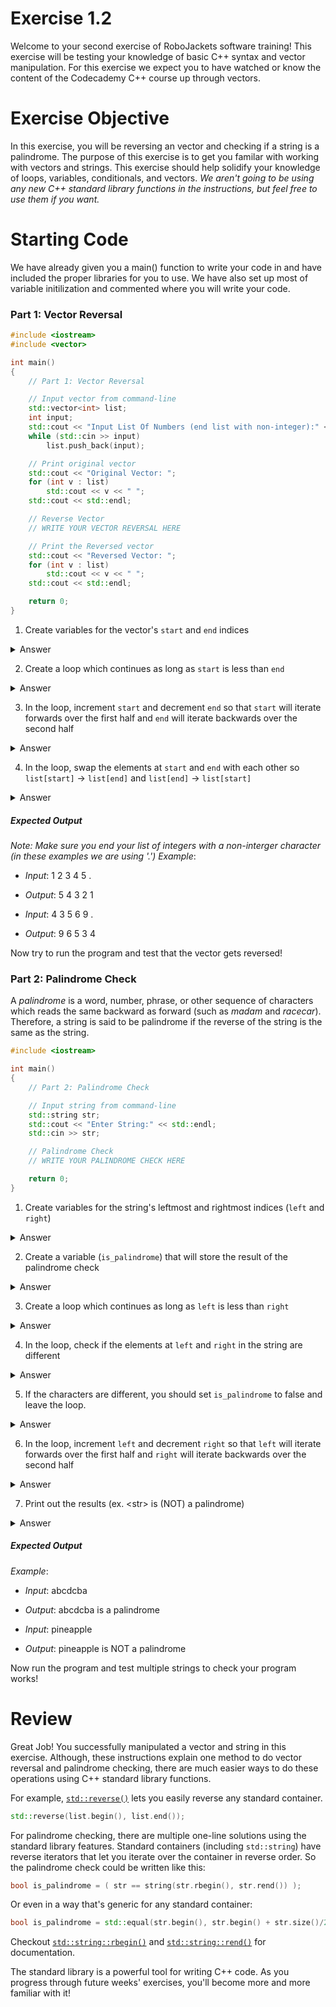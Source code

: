 # Exercise 1.2
Welcome to your second exercise of RoboJackets software training! This exercise will be testing your knowledge of basic C++ syntax and vector manipulation. For this exercise we expect you to have watched or know the content of the Codecademy C++ course up through vectors.

# Exercise Objective
In this exercise, you will be reversing an vector and checking if a string is a palindrome. The purpose of this exercise is to get you familar with working with vectors and strings. This exercise should help solidify your knowledge of loops, variables, conditionals, and vectors. _We aren't going to be using any new C++ standard library functions in the instructions, but feel free to use them if you want._

# Starting Code
We have already given you a main() function to write your code in and have included the proper libraries for you to use. We have also set up most of variable initilization and commented where you will write your code.


### Part 1: Vector Reversal
```c++
#include <iostream>
#include <vector>

int main()
{
    // Part 1: Vector Reversal

    // Input vector from command-line
    std::vector<int> list;
    int input;
    std::cout << "Input List Of Numbers (end list with non-integer):" << std::endl;
    while (std::cin >> input)
        list.push_back(input);

    // Print original vector
    std::cout << "Original Vector: ";
    for (int v : list)
        std::cout << v << " ";
    std::cout << std::endl;

    // Reverse Vector
    // WRITE YOUR VECTOR REVERSAL HERE

    // Print the Reversed vector
    std::cout << "Reversed Vector: ";
    for (int v : list)
        std::cout << v << " ";
    std::cout << std::endl;

    return 0;
}
```

1. Create variables for the vector's `start` and `end` indices
<details>
  <summary>Answer</summary>

  ```c++
    int start = 0;
    int end = list.size() - 1;
  ```

</details>

2. Create a loop which continues as long as `start` is less than `end`
<details>
  <summary>Answer</summary>

  ```c++
    while (start < end)
    {
        // MORE CODE
    }
  ```

</details>

3. In the loop, increment `start` and decrement `end` so that `start` will iterate forwards over the first half and `end` will iterate backwards over the second half
<details>
  <summary>Answer</summary>

  ```c++
    while (start < end)
    {
        // MORE CODE

        start++;
        end--;
    }
  ```

</details>

4. In the loop, swap the elements at `start` and `end` with each other so `list[start]` -> `list[end]` and `list[end]` -> `list[start]`
<details>
  <summary>Answer</summary>

  ```c++
    while (start < end)
    {
        int temp = list[start];
        list[start] = list[end];
        list[end] = temp;
        start++;
        end--;
    }
  ```

</details>

##### Expected Output
_Note: Make sure you end your list of integers with a non-interger character (in these examples we are using '.')_
*Example*:
  - *Input*: 1 2 3 4 5 .
  - *Output*: 5 4 3 2 1

  - *Input*: 4 3 5 6 9 .
  - *Output*: 9 6 5 3 4

Now try to run the program and test that the vector gets reversed!


### Part 2: Palindrome Check
A *palindrome* is a word, number, phrase, or other sequence of characters which reads the same backward as forward (such as _madam_ and _racecar_). Therefore, a string is said to be palindrome if the reverse of the string is the same as the string.

```c++
#include <iostream>

int main()
{
    // Part 2: Palindrome Check

    // Input string from command-line
    std::string str;
    std::cout << "Enter String:" << std::endl;
    std::cin >> str;

    // Palindrome Check
    // WRITE YOUR PALINDROME CHECK HERE

    return 0;
}
```

1. Create variables for the string's leftmost and rightmost indices (`left` and `right`)
<details>
  <summary>Answer</summary>

  ```c++
    int left = 0;
    int right = str.length() - 1;
  ```

</details>

2. Create a variable (`is_palindrome`) that will store the result of the palindrome check
<details>
  <summary>Answer</summary>

  ```c++
    bool is_palindrome = true;
  ```

</details>

3. Create a loop which continues as long as `left` is less than `right`
<details>
  <summary>Answer</summary>

  ```c++
    while (left < right)
    {
        // MORE CODE
    }
  ```

</details>

4. In the loop, check if the elements at `left` and `right` in the string are different
<details>
  <summary>Answer</summary>

  ```c++
    while (left < right)
    {
        if (str[left] != str[right])
        {
            // MORE CODE
        }
    }
  ```

</details>

5. If the characters are different, you should set `is_palindrome` to false and leave the loop.
<details>
  <summary>Answer</summary>

  ```c++
    while (h > l)
    {
        if (str[l] != str[h])
        {
            is_palindrome = false;
            break;
        }
    }
  ```

</details>

6. In the loop, increment `left` and decrement `right` so that `left` will iterate forwards over the first half and `right` will iterate backwards over the second half
<details>
  <summary>Answer</summary>

  ```c++
    while (left < right)
    {
        if (str[left] != str[right])
        {
            is_palindrome = false;
            break;
        }
        left++;
        right--;
    }
  ```

</details>

7. Print out the results (ex. <str\> is (NOT) a palindrome)
<details>
  <summary>Answer</summary>

  ```c++
    if (is_palindrome)
        std::cout << str << " is a palindrome" << std::endl;
    else
        std::cout << str << " is NOT a palindrome" << std::endl;
  ```

</details>

##### Expected Output
*Example*:
  - *Input*: abcdcba
  - *Output*: abcdcba is a palindrome

  - *Input*: pineapple
  - *Output*: pineapple is NOT a palindrome

Now run the program and test multiple strings to check your program works!

# Review
Great Job! You successfully manipulated a vector and string in this exercise. Although, these instructions explain one method to do vector reversal and palindrome checking, there are much easier ways to do these operations using C++ standard library functions.

For example, [`std::reverse()`](https://en.cppreference.com/w/cpp/algorithm/reverse) lets you easily reverse any standard container.

```c++
std::reverse(list.begin(), list.end());
```

For palindrome checking, there are multiple one-line solutions using the standard library features. Standard containers (including `std::string`) have reverse iterators that let you iterate over the container in reverse order. So the palindrome check could be written like this:

```c++
bool is_palindrome = ( str == string(str.rbegin(), str.rend()) );
```

Or even in a way that's generic for any standard container:

```c++
bool is_palindrome = std::equal(str.begin(), str.begin() + str.size()/2, str.rbegin());
```

Checkout [`std::string::rbegin()`](https://en.cppreference.com/w/cpp/string/basic_string/rbegin) and [`std::string::rend()`](https://en.cppreference.com/w/cpp/string/basic_string/rend) for documentation.

The standard library is a powerful tool for writing C++ code. As you progress through future weeks' exercises, you'll become more and more familiar with it!